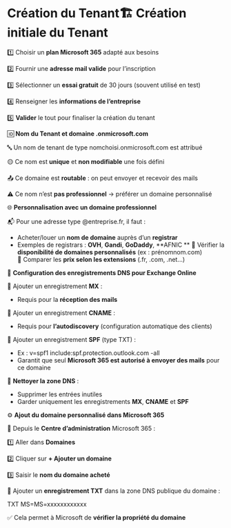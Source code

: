 # Création du Tenant🏗️ **Création initiale du Tenant**

1️⃣ Choisir un **plan Microsoft 365** adapté aux besoins

2️⃣ Fournir une **adresse mail valide** pour l’inscription

3️⃣ Sélectionner un **essai gratuit** de 30 jours (souvent utilisé en test)

4️⃣ Renseigner les **informations de l’entreprise**

5️⃣ **Valider** le tout pour finaliser la création du tenant



🆔 **Nom du Tenant et domaine .onmicrosoft.com**

🔤 Un nom de tenant de type nomchoisi.onmicrosoft.com est attribué

🟡 Ce nom est **unique** et **non modifiable** une fois défini

📤 Ce domaine est **routable** : on peut envoyer et recevoir des mails

⚠️ Ce nom n’est **pas professionnel** → préférer un domaine personnalisé



🌐 **Personnalisation avec un domaine professionnel**

📬 Pour une adresse type @entreprise.fr, il faut :

- Acheter/louer un **nom de domaine** auprès d’un **registrar**
- Exemples de registrars : **OVH**, **Gandi**, **GoDaddy**, **AFNIC  **
  🔎 Vérifier la **disponibilité de domaines personnalisés** (ex : prénomnom.com)  
  💸 Comparer les **prix selon les extensions** (.fr, .com, .net…)



📡 **Configuration des enregistrements DNS pour Exchange Online**

📨 Ajouter un enregistrement **MX** :

- Requis pour la **réception des mails**

🔁 Ajouter un enregistrement **CNAME** :

- Requis pour **l’autodiscovery** (configuration automatique des clients)

🔐 Ajouter un enregistrement **SPF** (type TXT) :

- Ex : v=spf1 include:spf.protection.outlook.com -all
- Garantit que seul **Microsoft 365 est autorisé à envoyer des mails** pour ce domaine

🧹 **Nettoyer la zone DNS** :

- Supprimer les entrées inutiles
- Garder uniquement les enregistrements **MX**, **CNAME** et **SPF**

⚙️ **Ajout du domaine personnalisé dans Microsoft 365**

📍 Depuis le **Centre d’administration** Microsoft 365 :

1️⃣ Aller dans **Domaines**

2️⃣ Cliquer sur **+ Ajouter un domaine**

3️⃣ Saisir le **nom du domaine acheté**

🔐 Ajouter un **enregistrement TXT** dans la zone DNS publique du domaine :

TXT MS=MS=xxxxxxxxxxxx

✅ Cela permet à Microsoft de **vérifier la propriété du domaine**
